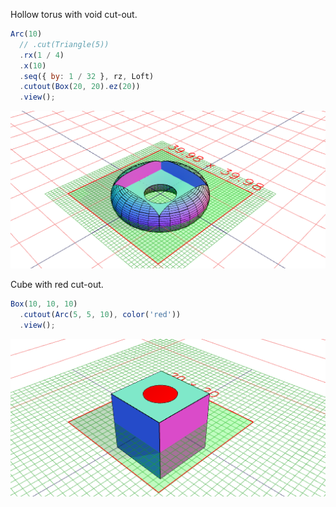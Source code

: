 Hollow torus with void cut-out.

```JavaScript
Arc(10)
  // .cut(Triangle(5))
  .rx(1 / 4)
  .x(10)
  .seq({ by: 1 / 32 }, rz, Loft)
  .cutout(Box(20, 20).ez(20))
  .view();
```

![Image](examples.md.0.png)

Cube with red cut-out.

```JavaScript
Box(10, 10, 10)
  .cutout(Arc(5, 5, 10), color('red'))
  .view();
```

![Image](examples.md.1.png)
